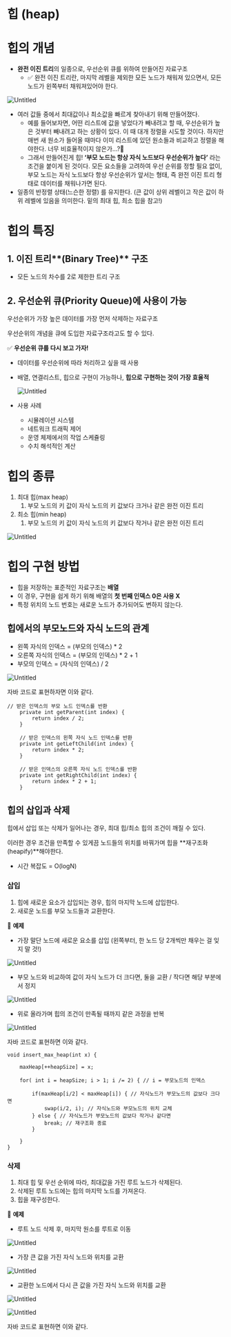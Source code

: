 # 힙 (heap)

# 힙의 개념

- **완전 이진 트리**의 일종으로, 우선순위 큐를 위하여 만들어진 자료구조
    - ✅ 완전 이진 트리란, 마지막 레벨을 제외한 모든 노드가 채워져 있으면서, 모든 노드가 왼쪽부터 채워져있어야 한다.

![Untitled](https://www.notion.so/image/https%3A%2F%2Fs3-us-west-2.amazonaws.com%2Fsecure.notion-static.com%2F5685b8ab-435e-41bc-87f4-6df04553f66a%2FUntitled.png?table=block&id=ae2d5ab8-65a0-47a3-8ea8-d6d00bdd380c&spaceId=d8c31e41-0ab8-4798-b72a-e6d973bbe9ad&width=2000&userId=4bd117a6-cbe9-477e-b951-0dbf84a94dcf&cache=v2)

- 여러 값들 중에서 최대값이나 최소값을 빠르게 찾아내기 위해 만들어졌다.
    - 예를 들어보자면, 어떤 리스트에 값을 넣었다가 빼내려고 할 때, 우선순위가 높은 것부터 빼내려고 하는 상황이 있다. 이 때 대개 정렬을 시도할 것이다. 하지만 매번 새 원소가 들어올 때마다 이미 리스트에 있던 원소들과 비교하고 정렬을 해야한다. 너무 비효율적이지 않은가…?🤔
    - 그래서 만들어진게 힙! **‘부모 노드는 항상 자식 노드보다 우선순위가 높다’** 라는 조건을 붙이게 된 것이다. 모든 요소들을 고려하여 우선 순위를 정할 필요 없이, 부모 노드는 자식 노드보다 항상 우선순위가 앞서는 형태, 즉 완전 이진 트리 형태로 데이터를 채워나가면 된다.
- 일종의 반정렬 상태(느슨한 정렬) 를 유지한다. (큰 값이 상위 레벨이고 작은 값이 하위 레벨에 있음을 의미한다. 밑의 최대 힙, 최소 힙을 참고!)

# 힙의 특징

## 1. 이진 트리**(Binary Tree)** 구조

- 모든 노드의 차수를 2로 제한한 트리 구조

## 2. 우선순위 큐(Priority Queue)에 사용이 가능

우선순위가 가장 높은 데이터를 가장 먼저 삭제하는 자료구조

우선순위의 개념을 큐에 도입한 자료구조라고도 할 수 있다.

✅ **우선순위 큐를 다시 보고 가자!**

- 데이터를 우선순위에 따라 처리하고 싶을 때 사용
- 배열, 연결리스트, 힙으로 구현이 가능하나, **힙으로 구현하는 것이 가장 효율적**

  ![Untitled](https://www.notion.so/image/https%3A%2F%2Fs3-us-west-2.amazonaws.com%2Fsecure.notion-static.com%2Ff6460b96-349b-4306-a057-bec558dda0d9%2FUntitled.png?table=block&id=5d6cda6d-30f8-494e-8416-0aca147f9bff&spaceId=d8c31e41-0ab8-4798-b72a-e6d973bbe9ad&width=700&userId=4bd117a6-cbe9-477e-b951-0dbf84a94dcf&cache=v2)

- 사용 사례
    - 시뮬레이션 시스템
    - 네트워크 트래픽 제어
    - 운영 체제에서의 작업 스케쥴링
    - 수치 해석적인 계산


# 힙의 종류

1. 최대 힙(max heap)
    1. 부모 노드의 키 값이 자식 노드의 키 값보다 크거나 같은 완전 이진 트리
2. 최소 힙(min heap)
    1. 부모 노드의 키 값이 자식 노드의 키 값보다 작거나 같은 완전 이진 트리

![Untitled](https://www.notion.so/image/https%3A%2F%2Fs3-us-west-2.amazonaws.com%2Fsecure.notion-static.com%2F85485cbb-20f2-47ba-b4c6-04a126bdc470%2FUntitled.png?table=block&id=8b8ddf21-2e8b-404f-8dde-fd23324831d8&spaceId=d8c31e41-0ab8-4798-b72a-e6d973bbe9ad&width=700&userId=4bd117a6-cbe9-477e-b951-0dbf84a94dcf&cache=v2)

# 힙의 구현 방법

- 힙을 저장하는 표준적인 자료구조는 **배열**
- 이 경우, 구현을 쉽게 하기 위해 배열의 **첫 번째 인덱스 0은 사용 X**
- 특정 위치의 노드 번호는 새로운 노드가 추가되어도 변하지 않는다.

## 힙에서의 부모노드와 자식 노드의 관계

- 왼쪽 자식의 인덱스 = (부모의 인덱스) * 2
- 오른쪽 자식의 인덱스 = (부모의 인덱스) * 2 + 1
- 부모의 인덱스 = (자식의 인덱스) / 2

![Untitled](https://www.notion.so/image/https%3A%2F%2Fs3-us-west-2.amazonaws.com%2Fsecure.notion-static.com%2Ff868dcac-dd55-4f03-b160-c9b1dfb3b0b6%2FUntitled.png?table=block&id=2adc10bb-9cd4-4055-a637-cf685fb90716&spaceId=d8c31e41-0ab8-4798-b72a-e6d973bbe9ad&width=700&userId=4bd117a6-cbe9-477e-b951-0dbf84a94dcf&cache=v2)

자바 코드로 표현하자면 이와 같다.

```
// 받은 인덱스의 부모 노드 인덱스를 반환
	private int getParent(int index) {
		return index / 2;
	}
	
	// 받은 인덱스의 왼쪽 자식 노드 인덱스를 반환 
	private int getLeftChild(int index) {
		return index * 2;
	}
	
	// 받은 인덱스의 오른쪽 자식 노드 인덱스를 반환
	private int getRightChild(int index) {
		return index * 2 + 1;
	}
```

## 힙의 삽입과 삭제

힙에서 삽입 또는 삭제가 일어나는 경우, 최대 힙/최소 힙의 조건이 깨질 수 있다.

이러한 경우 조건을 만족할 수 있게끔 노드들의 위치를 바꿔가며 힙을 **재구조화(heapify)**해야한다.

- 시간 복잡도 = O(logN)

### 삽입

1. 힙에 새로운 요소가 삽입되는 경우, 힙의 마지막 노드에 삽입한다.
2. 새로운 노드를 부모 노드들과 교환한다.

🎯 **예제**

- 가장 말단 노드에 새로운 요소를 삽입 (왼쪽부터, 한 노드 당 2개씩만 채우는 걸 잊지 말 것!)

![Untitled](https://www.notion.so/image/https%3A%2F%2Fs3-us-west-2.amazonaws.com%2Fsecure.notion-static.com%2Fbfc5fc17-e82b-462f-8ad6-b95ded7a1b4d%2FUntitled.png?table=block&id=4eda8996-ccb2-4857-81ec-4bc5aa67a41b&spaceId=d8c31e41-0ab8-4798-b72a-e6d973bbe9ad&width=700&userId=4bd117a6-cbe9-477e-b951-0dbf84a94dcf&cache=v2)

- 부모 노드와 비교하여 값이 자식 노드가 더 크다면, 둘을 교환 / 작다면 해당 부분에서 정지

![Untitled](https://www.notion.so/image/https%3A%2F%2Fs3-us-west-2.amazonaws.com%2Fsecure.notion-static.com%2Ffbd0b75f-886d-41b4-af55-ed54cb244c1f%2FUntitled.png?table=block&id=e380c3bc-955b-44cd-b4fe-e39ca846cf1d&spaceId=d8c31e41-0ab8-4798-b72a-e6d973bbe9ad&width=700&userId=4bd117a6-cbe9-477e-b951-0dbf84a94dcf&cache=v2)

- 위로 올라가며 힙의 조건이 만족될 때까지 같은 과정을 반복

![Untitled](https://www.notion.so/image/https%3A%2F%2Fs3-us-west-2.amazonaws.com%2Fsecure.notion-static.com%2F95ec8fea-f8db-4e3f-adf2-05dd27652589%2FUntitled.png?table=block&id=d59f9223-7a06-4b54-b3ca-a8725b825da4&spaceId=d8c31e41-0ab8-4798-b72a-e6d973bbe9ad&width=700&userId=4bd117a6-cbe9-477e-b951-0dbf84a94dcf&cache=v2)

자바 코드로 표현하면 이와 같다.

```
void insert_max_heap(int x) {
    
    maxHeap[++heapSize] = x; 
    
    for( int i = heapSize; i > 1; i /= 2) { // i = 부모노드의 인덱스
        
        if(maxHeap[i/2] < maxHeap[i]) { // 자식노드가 부모노드의 값보다 크다면
            swap(i/2, i); // 자식노드와 부모노드의 위치 교체
        } else { // 자식노드가 부모노드의 값보다 작거나 같다면
            break; // 재구조화 종료
        }
        
    }
}
```

### 삭제

1. 최대 힙 및 우선 순위에 따라, 최대값을 가진 루트 노드가 삭제된다.
2. 삭제된 루트 노드에는 힙의 마지막 노드를 가져온다.
3. 힙을 재구성한다.

🎯 **예제**

- 루트 노드 삭제 후, 마지막 원소를 루트로 이동

![Untitled](https://www.notion.so/image/https%3A%2F%2Fs3-us-west-2.amazonaws.com%2Fsecure.notion-static.com%2Ffa85c661-707e-4800-b767-d29989cfeab9%2FUntitled.png?table=block&id=991a1462-0ad7-404a-b719-90b1a653c59a&spaceId=d8c31e41-0ab8-4798-b72a-e6d973bbe9ad&width=700&userId=4bd117a6-cbe9-477e-b951-0dbf84a94dcf&cache=v2)

- 가장 큰 값을 가진 자식 노드와 위치를 교환

![Untitled](https://www.notion.so/image/https%3A%2F%2Fs3-us-west-2.amazonaws.com%2Fsecure.notion-static.com%2Fc5d2deed-4296-4308-828b-aea3e12eb233%2FUntitled.png?table=block&id=4f8d8403-6c9f-4854-885a-47b0c9672c66&spaceId=d8c31e41-0ab8-4798-b72a-e6d973bbe9ad&width=700&userId=4bd117a6-cbe9-477e-b951-0dbf84a94dcf&cache=v2)

- 교환한 노드에서 다시 큰 값을 가진 자식 노드와 위치를 교환

![Untitled](https://www.notion.so/image/https%3A%2F%2Fs3-us-west-2.amazonaws.com%2Fsecure.notion-static.com%2F94ee5f82-00bb-43f0-a45b-71f11f071801%2FUntitled.png?table=block&id=292542d4-0978-4af2-a35e-78a0ecea20a1&spaceId=d8c31e41-0ab8-4798-b72a-e6d973bbe9ad&width=700&userId=4bd117a6-cbe9-477e-b951-0dbf84a94dcf&cache=v2)

![Untitled](https://www.notion.so/image/https%3A%2F%2Fs3-us-west-2.amazonaws.com%2Fsecure.notion-static.com%2F5cdd74da-ec4c-4e68-be8f-bde33e2b5f57%2FUntitled.png?table=block&id=e5e3d074-2363-467e-8539-6b9b02530e0a&spaceId=d8c31e41-0ab8-4798-b72a-e6d973bbe9ad&width=700&userId=4bd117a6-cbe9-477e-b951-0dbf84a94dcf&cache=v2)

자바 코드로 표현하면 이와 같다.